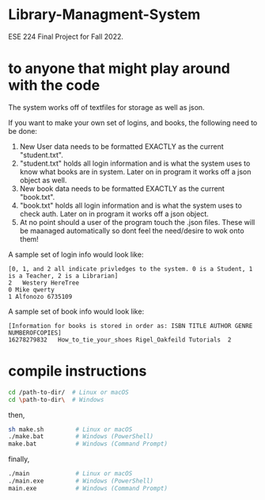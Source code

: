 # Library-Managment-System
ESE 224 Final Project for Fall 2022.  

# to anyone that might play around with the code
The system works off of textfiles for storage as well as json.

If you want to make your own set of logins, and books, the following need to be done:  
1. New User data needs to be formatted EXACTLY as the current "student.txt".
2. "student.txt" holds all login information and is what the system uses to know what books are in system. Later on in program it works off a json object as well. 
3. New book data needs to be formatted EXACTLY as the current "book.txt".
4. "book.txt" holds all login information and is what the system uses to check auth. Later on in program it works off a json object. 
5. At no point should a user of the program touch the .json files. These will be maanaged automatically so dont feel the need/desire to wok onto them!


A sample set of login info would look like:
```
[0, 1, and 2 all indicate privledges to the system. 0 is a Student, 1 is a Teacher, 2 is a Librarian]
2	Westery	HereTree	
0 Mike qwerty
1 Alfonozo 6735109
```

A sample set of book info would look like:
```
[Information for books is stored in order as: ISBN TITLE AUTHOR GENRE NUMBEROFCOPIES]
16278279832   How_to_tie_your_shoes Rigel_Oakfeild Tutorials  2
```
 
# compile instructions
```zsh
cd /path-to-dir/  # Linux or macOS
cd \path-to-dir\  # Windows
```
then,
```zsh
sh make.sh         # Linux or macOS
./make.bat         # Windows (PowerShell)
make.bat           # Windows (Command Prompt)
```
finally,
```zsh
./main             # Linux or macOS
./main.exe         # Windows (PowerShell)
main.exe           # Windows (Command Prompt)
```
